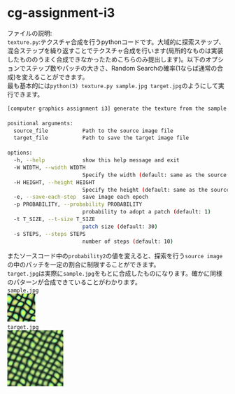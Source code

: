 # cg-assignment-i3
ファイルの説明:  
`texture.py`:テクスチャ合成を行うpythonコードです。大域的に探索ステップ、混合ステップを繰り返すことでテクスチャ合成を行います(局所的なものは実装したもののうまく合成できなかったためこちらのみ提出します)。以下のオプションでステップ数やパッチの大きさ、Random Searchの確率($1$ならば通常の合成)を変えることができます。  
最も基本的には`python(3) texture.py sample.jpg target.jpg`のようにして実行できます。
```bash
[computer graphics assignment i3] generate the texture from the sample source image

positional arguments:
  source_file           Path to the source image file
  target_file           Path to save the target image file

options:
  -h, --help            show this help message and exit
  -W WIDTH, --width WIDTH
                        Specify the width (default: same as the source file)
  -H HEIGHT, --height HEIGHT
                        Specify the height (default: same as the source file)
  -e, --save-each-step  save image each epoch
  -p PROBABILITY, --probability PROBABILITY
                        probability to adopt a patch (default: 1)
  -t T_SIZE, --t-size T_SIZE
                        patch size (default: 30)
  -s STEPS, --steps STEPS
                        number of steps (default: 10)
```
またソースコード中の`probability2`の値を変えると、探索を行う`source image`の中のパッチを一定の割合に制限することができます。  
`target.jpg`は実際に`sample.jpg`をもとに合成したものになります。確かに同様のパターンが合成できていることがわかります。  
`sample.jpg`  
![source image](sample.jpg "source image")    
`target.jpg`  
![target image](target.jpg "target image")　  
